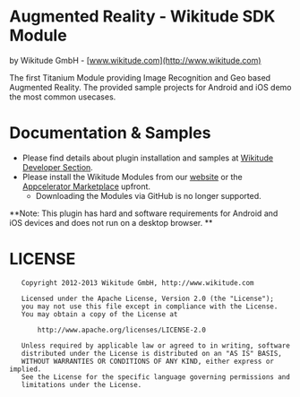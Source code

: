 
# Augmented Reality - Wikitude SDK Module
by Wikitude GmbH - [www.wikitude.com](http://www.wikitude.com)

The first Titanium Module providing Image Recognition and Geo based Augmented Reality.
The provided sample projects for Android and iOS demo the most common usecases. 

# Documentation & Samples
- Please find details about plugin installation and samples at [Wikitude Developer Section](http://developer.wikitude.com/documentation/appcelerator).
- Please install the Wikitude Modules from our [website](http://www.wikitude.com/download) or the [Appcelerator Marketplace](https://marketplace.appcelerator.com/apps/6755#!overview) upfront.
    - Downloading the Modules via GitHub is no longer supported.

**Note: This plugin has hard and software requirements for Android and iOS devices and does not run on a desktop browser. **

# LICENSE

``` 
   Copyright 2012-2013 Wikitude GmbH, http://www.wikitude.com

   Licensed under the Apache License, Version 2.0 (the "License");
   you may not use this file except in compliance with the License.
   You may obtain a copy of the License at

       http://www.apache.org/licenses/LICENSE-2.0

   Unless required by applicable law or agreed to in writing, software
   distributed under the License is distributed on an "AS IS" BASIS,
   WITHOUT WARRANTIES OR CONDITIONS OF ANY KIND, either express or implied.
   See the License for the specific language governing permissions and
   limitations under the License.
```


